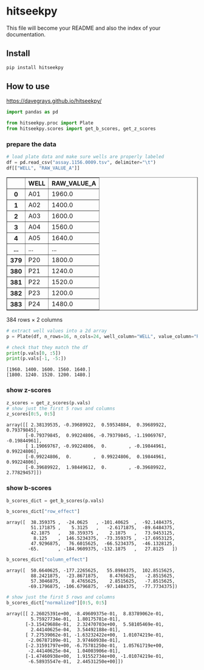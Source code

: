 hitseekpy
================

<!-- WARNING: THIS FILE WAS AUTOGENERATED! DO NOT EDIT! -->

This file will become your README and also the index of your
documentation.

## Install

``` sh
pip install hitseekpy
```

## How to use

https://davegrays.github.io/hitseekpy/


``` python
import pandas as pd

from hitseekpy.proc import Plate
from hitseekpy.scores import get_b_scores, get_z_scores
```

### prepare the data

``` python
# load plate data and make sure wells are properly labeled
df = pd.read_csv("assay.1156.0009.tsv", delimiter="\t")
df[["WELL", "RAW_VALUE_A"]]
```

<div>
<style scoped>
    .dataframe tbody tr th:only-of-type {
        vertical-align: middle;
    }

    .dataframe tbody tr th {
        vertical-align: top;
    }

    .dataframe thead th {
        text-align: right;
    }
</style>
<table border="1" class="dataframe">
  <thead>
    <tr style="text-align: right;">
      <th></th>
      <th>WELL</th>
      <th>RAW_VALUE_A</th>
    </tr>
  </thead>
  <tbody>
    <tr>
      <th>0</th>
      <td>A01</td>
      <td>1960.0</td>
    </tr>
    <tr>
      <th>1</th>
      <td>A02</td>
      <td>1400.0</td>
    </tr>
    <tr>
      <th>2</th>
      <td>A03</td>
      <td>1600.0</td>
    </tr>
    <tr>
      <th>3</th>
      <td>A04</td>
      <td>1560.0</td>
    </tr>
    <tr>
      <th>4</th>
      <td>A05</td>
      <td>1640.0</td>
    </tr>
    <tr>
      <th>...</th>
      <td>...</td>
      <td>...</td>
    </tr>
    <tr>
      <th>379</th>
      <td>P20</td>
      <td>1800.0</td>
    </tr>
    <tr>
      <th>380</th>
      <td>P21</td>
      <td>1240.0</td>
    </tr>
    <tr>
      <th>381</th>
      <td>P22</td>
      <td>1520.0</td>
    </tr>
    <tr>
      <th>382</th>
      <td>P23</td>
      <td>1200.0</td>
    </tr>
    <tr>
      <th>383</th>
      <td>P24</td>
      <td>1480.0</td>
    </tr>
  </tbody>
</table>
<p>384 rows × 2 columns</p>
</div>

``` python
# extract well values into a 2d array
p = Plate(df, n_rows=16, n_cols=24, well_column="WELL", value_column="RAW_VALUE_A")

# check that they match the df
print(p.vals[0, :5])
print(p.vals[-1, -5:])
```

    [1960. 1400. 1600. 1560. 1640.]
    [1800. 1240. 1520. 1200. 1480.]

### show z-scores

``` python
z_scores = get_z_scores(p.vals)
# show just the first 5 rows and columns
z_scores[0:5, 0:5]
```

    array([[ 2.38139535, -0.39689922,  0.59534884,  0.39689922,  0.79379845],
           [-0.79379845,  0.99224806, -0.79379845, -1.19069767, -0.19844961],
           [ 1.19069767, -0.99224806,  0.        , -0.19844961,  0.99224806],
           [-0.99224806,  0.        ,  0.99224806,  0.19844961,  0.99224806],
           [-0.39689922,  1.98449612,  0.        , -0.39689922,  2.77829457]])

### show b-scores

``` python
b_scores_dict = get_b_scores(p.vals)
```

``` python
b_scores_dict["row_effect"]
```

    array([  38.359375 ,  -24.0625   , -101.40625  ,  -92.1484375,
             51.171875 ,    5.3125   ,   -2.6171875,  -89.6484375,
             42.1875   ,   38.359375 ,    2.1875   ,   73.9453125,
              8.125    ,  146.5234375,  -73.359375 ,  -17.6953125,
             47.9296875,   76.6015625,  -66.5234375,  -46.1328125,
            -65.       , -184.9609375, -132.1875   ,   27.8125   ])

``` python
b_scores_dict["column_effect"]
```

    array([  50.6640625, -177.2265625,   55.8984375,  102.8515625,
             88.2421875,  -23.8671875,    8.4765625,   -2.8515625,
             57.3046875,    8.4765625,    2.8515625,   -7.8515625,
            -69.1796875, -106.6796875,  -97.1484375,  -77.7734375])

``` python
# show just the first 5 rows and columns
b_scores_dict["normalized"][0:5, 0:5]
```

    array([[ 2.26025391e+00, -8.49609375e-01,  8.83789062e-01,
             5.75927734e-01,  1.80175781e-01],
           [-3.15429688e-01,  2.32470703e+00,  5.58105469e-01,
             2.44140625e-04,  3.54492188e-01],
           [ 7.27539062e-01, -1.63232422e+00,  1.01074219e-01,
            -2.06787109e-01,  3.97460938e-01],
           [-2.31591797e+00, -6.75781250e-01,  1.05761719e+00,
            -2.44140625e-04,  1.04003906e-01],
           [-1.47460938e+00,  1.91552734e+00, -1.01074219e-01,
            -6.58935547e-01,  2.44531250e+00]])
